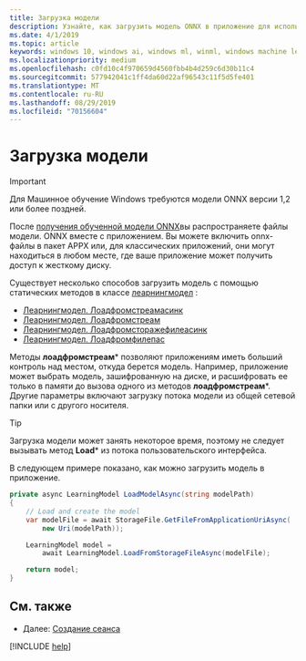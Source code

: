 ```yaml
---
title: Загрузка модели
description: Узнайте, как загрузить модель ONNX в приложение для использования Машинное обучение Windows.
ms.date: 4/1/2019
ms.topic: article
keywords: windows 10, windows ai, windows ml, winml, windows machine learning
ms.localizationpriority: medium
ms.openlocfilehash: c0fd10c4f970659d4560fbb4b4d259c6d30b11c4
ms.sourcegitcommit: 577942041c1ff4da60d22af96543c11f5d5fe401
ms.translationtype: MT
ms.contentlocale: ru-RU
ms.lasthandoff: 08/29/2019
ms.locfileid: "70156604"
---
```

# <a name="load-a-model"></a>Загрузка модели

> [!IMPORTANT]
> Для Машинное обучение Windows требуются модели ONNX версии 1,2 или более поздней.

После [получения обученной модели ONNX](get-onnx-model.md)вы распространяете файлы модели. ONNX вместе с приложением. Вы можете включить onnx-файлы в пакет APPX или, для классических приложений, они могут находиться в любом месте, где ваше приложение может получить доступ к жесткому диску.

Существует несколько способов загрузить модель с помощью статических методов в классе [леарнингмодел](https://docs.microsoft.com/uwp/api/windows.ai.machinelearning.learningmodel) :

* [Леарнингмодел. Лоадфромстреамасинк](https://docs.microsoft.com/uwp/api/windows.ai.machinelearning.learningmodel.loadfromstreamasync)
* [Леарнингмодел. Лоадфромстреам](https://docs.microsoft.com/uwp/api/windows.ai.machinelearning.learningmodel.loadfromstream)
* [Леарнингмодел. Лоадфромсторажефилеасинк](https://docs.microsoft.com/uwp/api/windows.ai.machinelearning.learningmodel.loadfromstoragefileasync)
* [Леарнингмодел. Лоадфромфилепас](https://docs.microsoft.com/uwp/api/windows.ai.machinelearning.learningmodel.loadfromfilepath)

Методы **лоадфромстреам*** позволяют приложениям иметь больший контроль над местом, откуда берется модель. Например, приложение может выбрать модель, зашифрованную на диске, и расшифровать ее только в памяти до вызова одного из методов **лоадфромстреам***. Другие параметры включают загрузку потока модели из общей сетевой папки или с другого носителя.

> [!TIP]
> Загрузка модели может занять некоторое время, поэтому не следует вызывать метод **Load*** из потока пользовательского интерфейса.

В следующем примере показано, как можно загрузить модель в приложение.

```cs
private async LearningModel LoadModelAsync(string modelPath)
{
    // Load and create the model
    var modelFile = await StorageFile.GetFileFromApplicationUriAsync(
        new Uri(modelPath));

    LearningModel model =
        await LearningModel.LoadFromStorageFileAsync(modelFile);

    return model;
}
```

## <a name="see-also"></a>См. также

* Далее: [Создание сеанса](create-a-session.md)

[!INCLUDE [help](../includes/get-help.md)]
